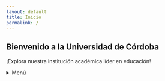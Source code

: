```yaml
---
layout: default
title: Inicio
permalink: /
---
```


## Bienvenido a la Universidad de Córdoba

¡Explora nuestra institución académica líder en educación!

<details>
  <summary>Menú</summary>
  <ul>
    <li><a href="/uco/acerca">Acerca de</a></li>
    <li><a href="/uco/programas">Programas Académicos</a></li>
  </ul>
</details>
